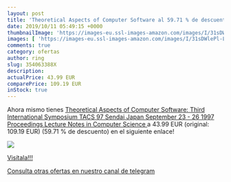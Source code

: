 ```yaml
---
layout: post
title: 'Theoretical Aspects of Computer Software al 59.71 % de descuento'
date: 2019/10/11 05:49:15 +0000
thumbnailImage: 'https://images-eu.ssl-images-amazon.com/images/I/31sDWlePl-L._SL200_.jpg'
images: [ 'https://images-eu.ssl-images-amazon.com/images/I/31sDWlePl-L._SL200_.jpg' ]
comments: true
category: ofertas
author: ring
slug: 354063388X
description:
actualPrice: 43.99 EUR
comparePrice: 109.19 EUR
inStock: true
---
```


Ahora mismo tienes [Theoretical Aspects of Computer Software: Third International Symposium  TACS 97  Sendai  Japan  September 23 - 26  1997  Proceedings  Lecture Notes in Computer Science ](https://www.amazon.com/dp/354063388X/?tag=redken08-20) a 43.99 EUR (original: 109.19 EUR) (59.71 %  de descuento) en el siguiente enlace!

[![](https://images-eu.ssl-images-amazon.com/images/I/31sDWlePl-L._SL200_.jpg)](https://www.amazon.com/dp/354063388X/?tag=redken08-20)

[Visítala!!!](https://www.amazon.com/dp/354063388X/?tag=redken08-20)

[Consulta otras ofertas en nuestro canal de telegram](https://t.me/s/ofertas25)

